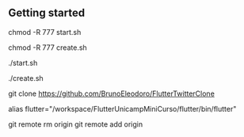 ## Getting started

chmod -R 777 start.sh

chmod -R 777 create.sh

./start.sh

./create.sh

git clone https://github.com/BrunoEleodoro/FlutterTwitterClone

alias flutter="/workspace/FlutterUnicampMiniCurso/flutter/bin/flutter"

git remote rm origin
git remote add origin 
